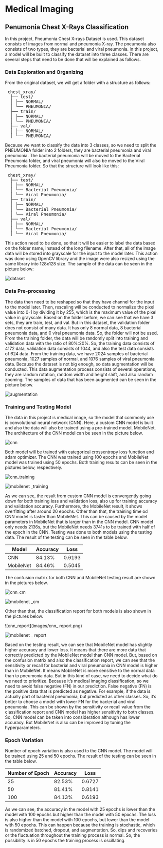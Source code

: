 # Medical Imaging
## Penumonia Chest X-Rays Classification

In this project, Pneumonia Chest X-rays Dataset is used. This dataset consists of images from normal and pneumonia X-ray. The pneumonia also consists of two types, they are bacterial and viral pneumonia. In this project, a model will be built to classify the dataset into three classes. There are several steps that need to be done that will be explained as follows. 

### Data Exploration and Organizing

From the original dataset, we will get a folder with a structure as follows: 

<pre> chest_xray/ 
  ├── test/ 
  │ ├── NORMAL/ 
  │ └── PNEUMONIA/ 
  ├── train/ 
  │ ├── NORMAL/ 
  │ └── PNEUMONIA/ 
  ├── val/ 
  │ ├── NORMAL/ 
  │ └── PNEUMONIA/ </pre>
  
Because we want to classify the data into 3 classes, so we need to split the PNEUMONIA folder into 2 folders, they are bacterial pneumonia and viral pneumonia. The bacterial pneumonia will be moved to the Bacterial Pneumonia folder, and viral pneumonia will also be moved to the Viral Pneumonia folder. So that the structure will look like this: 

<pre> chest_xray/ 
  ├── test/ 
  │ ├── NORMAL/ 
  │ └── Bacterial Pneumonia/ 
  │ └── Viral Pneumonia/ 
  ├── train/ 
  │ ├── NORMAL/ 
  │ └── Bacterial Pneumonia/ 
  │ └── Viral Pneumonia/ 
  ├── val/ 
  │ ├── NORMAL/ 
  │ └── Bacterial Pneumonia/ 
  │ └── Viral Pneumonia/ </pre>
  
This action need to be done, so that it will be easier to label the data based on the folder name, instead of the long filename. 
After that, all of the image data will be stored into grayscale for the input to the model later. This action was done using OpenCV library and the image were also resized using the same library into 128x128 size.  The sample of the data can be seen in the picture below:

![dataset](images/xray.png)

### Data Pre-processing

The data then need to be reshaped so that they have channel for the input to the model later. Then, rescaling will be conducted to normalize the pixel value into 0-1 by dividing it by 255, which is the maximum value of the pixel value in grayscale. 
Based on the folder before, we can see that we have 3 sets, they are train, test, and val. But in this dataset, the validation folder does not consist of many data. It has only 8 normal data, 8 bacterial pneumonia data, and 0 viral pneumonia data. So, the folder will not be used. From the training folder, the data will be randomly split into training and validation data with the ratio of 80%:20%. So, the training data consists of 4172 data, validation data consists of 1044, and also the test data consists of 624 data. From the training data, we have 2024 samples of bacterial pneumonia, 1027 samples of normal, and 1076 samples of viral pneumonia data. 
Because the dataset is not big enough, so data augmentation will be conducted. This data augmentation process consists of several operations, they are random rotation, random width and height shift, and also random zooming. The samples of data that has been augmented can be seen in the picture below.  

![augmentation](images/augmentasi.png)

### Training and Testing Model 

The data in this project is medical image, so the model that commonly use is convolutional neural network (CNN). Here, a custom CNN model is built and also the data will also be trained using a pre-trained model, MobileNet. The architecture of the CNN model can be seen in the picture below. 

![cnn](images/cnn_arch.png)

Both model will be trained with categorical crossentropy loss function and adam optimizer. The CNN was trained using 100 epochs and MobileNet model was trained using 50 epochs. Both training results can be seen in the pictures below, respectively.

![cnn_training](images/cnn_train.png)

![mobilenet _training](images/mobilenet_train.png)

As we can see, the result from custom CNN model is convergently going down for both training loss and validation loss, also up for training accuracy and validation accuracy. Furthermore, the MobileNet result, it shows overfitting after around 20 epochs. Other than that, the training time od CNN model is faster than MobileMet. This can be caused by the model parameters in MobileNet that is larger than in the CNN model. CNN model only needs 2136s, but the MobileNet needs 3741s to be trained with half of the epoch in the CNN. 
Testing was done to both models using the testing data. The result of the testing can be seen in the table below. 

| Model | Accuracy | Loss |
|---------|-------------|-------|
| CNN | 84.13% | 0.6193 |
| MobileNet | 84.46% | 0.5045 |

The confusion matrix for both CNN and MobileNet testing result are shown in the pictures below. 

![cnn_cm](images/cnn_cm.png)

![mobilenet _cm](images/mobilenet_cm.png)

Other than that, the classification report for both models is also shown in the pictures below. 

![cnn_report](images/cnn_ report.png)

![mobilenet _ report](images/mobilenet_report.png)

Based on the testing result, we can see that MobileNet model has slightly higher accuracy and lower loss. It means that there are more data that correctly predicted by the MobileNet model than CNN model. 
But, based on the confusion matrix and also the classification report, we can see that the sensitivity or recall for bacterial and viral pneumonia in CNN model is higher than in MobileNet. It means MobileNet is more sensitive to the normal data than to pneumonia data. But in this kind of case, we need to decide what do we need to prioritize. Because it’s medical imaging classification, so we need to avoid false negative (FN) in our prediction. False negative (FN) is the positive data that is predicted as negative. For example, if the data is actually part of bacterial pneumonia, but predicted as other classes. So, it’s better to choose a model with lower FN for the bacterial and viral pneumonia. This can be shown by the sensitivity or recall value from the classification report and CNN model has higher sensitivity to both classes. So, CNN model can be taken into consideration although has lower accuracy. But MobileNet is also can be improved by tuning the hyperparameters. 

### Epoch Variation

Number of epoch variation is also used to the CNN model. The model will be trained using 25 and 50 epochs. The result of the testing can be seen in the table below. 

| Number of Epoch | Accuracy | Loss |
|-----------------------|-------------|-------|
| 25 | 82.53% | 0.6727 |
| 50 | 81.41% | 0.8141 |
| 100 | 84.13% | 0.6193 |

As we can see, the accuracy in the model with 25 epochs is lower than the model with 100 epochs but higher than the model with 50 epochs. The loss is also higher than the model with 100 epochs, but lower than the model with 50 epochs. This can happen because the training is stochastic, which is randomized batched, dropout, and augmentation. So, dips and recoveries or the fluctuation throughout the training process is normal. So, the possibility is in 50 epochs the training process is oscillating. 
